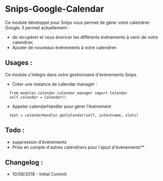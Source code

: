 # Snips-Google-Calendar

Ce module développé pour Snips vous permet de gérer votre calendrier Google.
Il permet actuellement : 
  - de récupérer et vous énoncer les différents événements à venir de votre calendrier,
  - Ajouter de nouveaux événements à votre calendrier.

## Usages :

Ce module s'intègre dans votre gestionnaire d'événements Snips.

  - Créer une instance de calendar manager :
  ```
    from modules.calendar.calendar_manager import Calendar
  	self.calendar = Calendar()
  ```
  - Appeler calendarHandler pour gérer l'événement
  ```
  	text = calendarHandler.getCalendar(self, intentname, slots)
  ```

## Todo :

  - suppression d'événements
  - Prise en compte d'autres calendriers pour l'ajout d'événements**

## Changelog :

  - 10/08/2018 - Initial Commit

